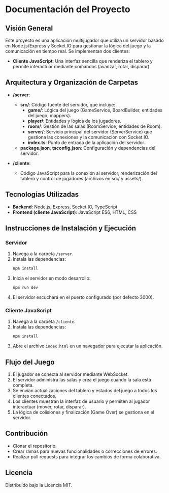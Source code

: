 # Documentación del Proyecto

## Visión General  
Este proyecto es una aplicación multijugador que utiliza un servidor basado en Node.js/Express y Socket.IO para gestionar la lógica del juego y la comunicación en tiempo real. Se implementan dos clientes:  
- **Cliente JavaScript**: Una interfaz sencilla que renderiza el tablero y permite interactuar mediante comandos (avanzar, rotar, disparar).  

## Arquitectura y Organización de Carpetas  
- **/server**:  
  - **src/**: Código fuente del servidor, que incluye:  
    - **game/**: Lógica del juego (GameService, BoardBuilder, entidades del juego, mappers).  
    - **player/**: Entidades y lógica de los jugadores.  
    - **room/**: Gestión de las salas (RoomService, entidades de Room).  
    - **server/**: Servicio principal del servidor (ServerService) que gestiona las conexiones y la comunicación con Socket.IO.  
    - **index.ts**: Punto de entrada de la aplicación del servidor.
  - **package.json**, **tsconfig.json**: Configuración y dependencias del servidor.

- **/cliente**:  
  - Código JavaScript para la conexión al servidor, renderización del tablero y control de jugadores (archivos en src/ y assets/).


## Tecnologías Utilizadas  
- **Backend**: Node.js, Express, Socket.IO, TypeScript  
- **Frontend (cliente JavaScript)**: JavaScript ES6, HTML, CSS  

## Instrucciones de Instalación y Ejecución

### Servidor  
1. Navega a la carpeta `/server`.  
2. Instala las dependencias:  
   ```bash
   npm install
   ```  
3. Inicia el servidor en modo desarrollo:  
   ```bash
   npm run dev
   ```  
4. El servidor escuchará en el puerto configurado (por defecto 3000).

### Cliente JavaScript  
1. Navega a la carpeta `/cliente`.  
2. Instala las dependencias:  
   ```bash
   npm install
   ```  
3. Abre el archivo `index.html` en un navegador para ejecutar la aplicación.



## Flujo del Juego  
1. El jugador se conecta al servidor mediante WebSocket.  
2. El servidor administra las salas y crea el juego cuando la sala está completa.  
3. Se envían actualizaciones del tablero y estados del juego a todos los clientes conectados.  
4. Los clientes muestran la interfaz de usuario y permiten al jugador interactuar (mover, rotar, disparar).  
5. La lógica de colisiones y finalización (Game Over) se gestiona en el servidor.

## Contribución  
- Clonar el repositorio.  
- Crear ramas para nuevas funcionalidades o correcciones de errores.  
- Realizar pull requests para integrar los cambios de forma colaborativa.

## Licencia  
Distribuido bajo la Licencia MIT.
